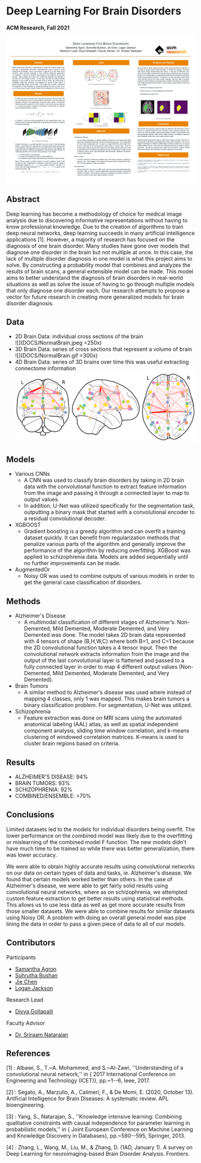 # Deep Learning For Brain Disorders

**ACM Research, Fall 2021**

![](DOCS/ACM_Research_Poster_Final.png)

## Abstract

Deep learning has become a methodology of choice for medical image analysis due to discovering informative representations without having to know professional knowledge. Due to the creation of algorithms to train deep neural networks, deep learning succeeds in many artificial intelligence applications [1]. 
However, a majority of research has focused on the diagnosis of one brain disorder. Many studies have gone over models that diagnose one disorder in the brain but not multiple at once. In this case, the lack of multiple disorder diagnosis in one model is what this project aims to solve. 
By constructing a probability model that combines and analyzes the results of brain scans, a general extensible model can be made. This model aims to better understand the diagnosis of brain disorders in real-world situations as well as solve the issue of having to go through multiple models that only diagnose one disorder each.
Our research attempts to propose a vector for future research in creating more generalized models for brain disorder diagnosis.

## Data

- 2D Brain Data: individual cross sections of the brain
    <br/>
    ![](DOCS/NormalBrain.jpeg =250x)
- 3D Brain Data: series of cross sections that represent a volume of brain
    <br/>
    ![](DOCS/NormalBrain.gif =300x)
- 4D Brain Data: series of 3D brains over time this was useful extracting connectome information
    <br/>
    ![](DOCS/Connectome.png)

## Models

- Various CNNs
  - A CNN was used to classify brain disorders by taking in 2D brain data with the convolutional function to extract feature information from the image and passing it through a connected layer to map to output values. 
  - In addition, U-Net was utilized specifically for the segmentation task, outputting a binary mask that started with a convolutional encoder to a residual convolutional decoder.
- XGBOOST
  - Gradient boosting is a greedy algorithm and can overfit a training dataset quickly. It can benefit from regularization methods that penalize various parts of the algorithm and generally improve the performance of the algorithm by reducing overfitting. XGBoost was applied to schizophrenia data. Models are added sequentially until no further improvements can be made.
- AugmentedOr
  - Noisy OR was used to combine outputs of various models in order to get the general case classification of disorders.

## Methods

- Alzheimer's Disease
  - A multimodal classification of different stages of Alzheimer’s: Non-Demented, Mild Demented, Moderate Demented, and Very Demented was done. The model takes 2D brain data represented with 4 tensors of shape (B,H,W,C) where both B=1, and C=1 because the 2D convolutional function takes a 4 tensor input. Then the convolutional network extracts information from the image and the output of the last convolutional layer is flattened and passed to a fully connected layer in order to map 4 different output values (Non-Demented, Mild Demented, Moderate Demented, and Very Demented).
- Brain Tumors
  - A similar method to Alzheimer's disease was used where instead of mapping 4 classes, only 1 was mapped. This makes brain tumors a binary classification problem. For segmentation, U-Net was utilized.
- Schizophrenia 
  - Feature extraction was done on MRI scans using the automated anatomical labeling (AAL) atlas, as well as spatial independent component analysis, sliding time window correlation, and k-means clustering of windowed correlation matrices. K-means is used to cluster brain regions based on criteria.

## Results

- ALZHEIMER'S DISEASE: 94%
- BRAIN TUMORS: 93%
- SCHIZOPHRENIA: 92% 
- COMBINED/ENSEMBLE: >70%

## Conclusions

Limited datasets led to the models for individual disorders being overfit. The lower performance on the combined model was likely due to the overfitting or mislearning of the combined model F function. The new models didn't have much time to be trained so while there was better generalization, there was lower accuracy.

We were able to obtain highly accurate results using convolutional networks on our data on certain types of data and tasks, ie. Alzheimer's disease. We found that certain models worked better than others. In the case of Alzheimer's disease, we were able to get fairly solid results using convolutional neural networks, where as on schizophrenia, we attempted custom feature extraction to get better results using statistical methods. This allows us to use less data as well as get more accurate results from those smaller datasets. We were able to combine results for similar datasets using Noisy OR. A problem with doing an overall general model was pipe lining the data in order to pass a given piece of data to all of our models.

## Contributors

Participants
- [Samantha Agron](https://github.com/sagron16) 
- [Suhrutha Bushan](https://github.com/suhrutha618)
- [Jie Chen](https://github.com/Wnedyz)
- [Logan Jackson](https://github.com/LoganLieou)

Research Lead
- [Divya Gollapalli](https://github.com/divya-g-248) 

Faculty Advisor
- [Dr. Sriraam Natarajan](https://personal.utdallas.edu/~sriraam.natarajan/)

## References

[1] : Albawi, S., T.~A. Mohammed, and S.~Al-Zawi, ''Understanding of a convolutional neural network,'' in { 2017 International Conference on Engineering and Technology (ICET)}, pp.~1--6, Ieee, 2017.

[2] : Segato, A., Marzullo, A., Calimeri, F., & De Momi, E. (2020, October 13). Artificial Intelligence for Brain Diseases: A systematic review. APL bioengineering.

[3] : Yang, S., Natarajan, S., ''Knowledge intensive learning: Combining qualitative constraints with causal independence for parameter learning in probabilistic models,'' in { Joint European Conference on Machine Learning and Knowledge Discovery in Databases}, pp.~580--595, Springer, 2013.

[4] : Zhang, L., Wang, M., Liu, M., & Zhang, D. (1AD, January 1). A survey on Deep Learning for neuroimaging-based Brain Disorder Analysis. Frontiers.
